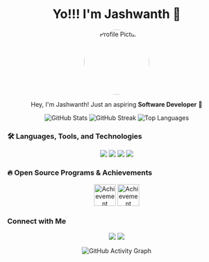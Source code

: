 <h1 align="center"> Yo!!! I'm Jashwanth 👋 </h1>
<p align="center">
   <img src="YOUR_PROFILE_PICTURE_URL" alt="Profile Picture" width="150" height="150" style="border-radius:50%;">
</p>
<p align="center">Hey, I'm Jashwanth! Just an aspiring <strong>Software Developer</strong> 🚀</p>

<p align="center">
   <img src="https://github-readme-stats.vercel.app/api?username=jashwanthbavandlapalli&show_icons=true&count_private=true&hide_border=true&theme=radical" alt="GitHub Stats">
   <img src="https://github-readme-streak-stats.herokuapp.com/?user=jashwanthbavandlapalli&hide_border=true&theme=radical" alt="GitHub Streak">
   <img src="https://github-readme-stats.vercel.app/api/top-langs/?username=jashwanthbavandlapalli&layout=compact&hide_border=true&theme=radical" alt="Top Languages">
</p>

### 🛠️ Languages, Tools, and Technologies
<p align="center">
   <img src="https://img.shields.io/badge/Python-3776AB?style=for-the-badge&logo=python&logoColor=white"/>
   <img src="https://img.shields.io/badge/JavaScript-F7DF1E?style=for-the-badge&logo=javascript&logoColor=black"/>
   <img src="https://img.shields.io/badge/C%20-00599C?style=for-the-badge&logo=c&logoColor=white"/>
   <img src="https://img.shields.io/badge/React-20232A?style=for-the-badge&logo=react&logoColor=61DAFB"/>
   <!-- Add more as needed -->
</p>

### 🔥 Open Source Programs & Achievements
<p align="center">
   <img src="YOUR_ACHIEVEMENT_ICON_URL" alt="Achievement Badge" width="50">
   <img src="YOUR_ACHIEVEMENT_ICON_URL" alt="Achievement Badge" width="50">
   <!-- Add more badges for your achievements -->
</p>

### Connect with Me
<p align="center">
   <a href="https://www.linkedin.com/in/jashwanthbavandlapalli/"><img src="https://img.shields.io/badge/LinkedIn-0077B5?style=for-the-badge&logo=linkedin&logoColor=white"></a>
   <a href="https://github.com/jashwanthbavandlapalli"><img src="https://img.shields.io/badge/GitHub-181717?style=for-the-badge&logo=github&logoColor=white"></a>
   <!-- Add more links as needed -->
</p>

<p align="center">
   <img src="https://activity-graph.herokuapp.com/graph?username=jashwanthbavandlapalli&bg_color=0d1117&color=58a6ff&line=58a6ff&point=f4a261&area=true&hide_border=true" alt="GitHub Activity Graph" />
</p>

